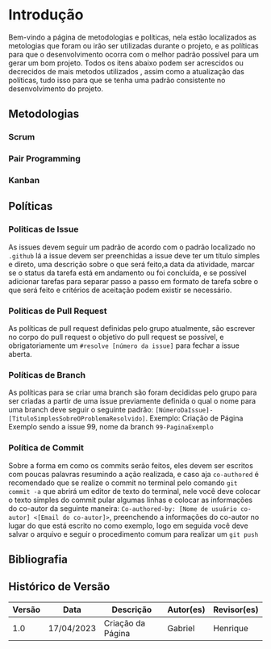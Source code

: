 # Introdução

Bem-vindo a página de metodologias e políticas, nela estão localizados as metologias que foram ou irão ser utilizadas durante o projeto, e as políticas para que o desenvolvimento ocorra com o melhor padrão possível para um gerar um bom projeto. Todos os itens abaixo podem ser acrescidos ou decrecidos de mais metodos utilizados , assim como a atualização das políticas, tudo isso para que se tenha uma padrão consistente no desenvolvimento do projeto.

## Metodologias

### Scrum

### Pair Programming

### Kanban

## Políticas

### Politicas de Issue

As issues devem seguir um padrão de acordo com o padrão localizado no ``.github`` lá a issue devem ser preenchidas a issue deve ter um título simples e direto, uma descrição sobre o que será feito,a data da atividade, marcar se o status da tarefa está em andamento ou foi concluída, e se possível adicionar tarefas para separar passo a passo em formato de tarefa sobre o que será feito e critérios de aceitação podem existir se necessário. 

### Politicas de Pull Request

As políticas de pull request definidas pelo grupo atualmente, são escrever no corpo do pull request o objetivo do pull request se possível, e obrigatoriamente um ``#resolve [número da issue]`` para fechar a issue aberta.

### Políticas de Branch

As políticas para se criar uma branch são foram decididas pelo grupo para ser criadas a partir de uma issue previamente definida o qual o nome para uma branch deve seguir o seguinte padrão: ``[NúmeroDaIssue]-[TituloSimplesSobreOProblemaResolvido]``. Exemplo: Criação de Página Exemplo sendo a issue 99, nome da branch ``99-PaginaExemplo``

### Política de Commit

Sobre a forma em como os commits serão feitos, eles devem ser escritos com poucas palavras resumindo a ação realizada, e caso aja ``co-authored`` é recomendado que se realize o commit no terminal pelo comando ``git commit -a`` que abrirá um editor de texto do terminal, nele você deve colocar o texto simples do commit pular algumas linhas e colocar as informações do co-autor da seguinte maneira: ``Co-authored-by: [Nome de usuário co-autor] <[Email do co-autor]>``, preenchendo a informações do co-autor no lugar do que está escrito no como exemplo, logo em seguida você deve salvar o arquivo e seguir o procedimento comum para realizar um ``git push``

## Bibliografia

## Histórico de Versão

| Versão | Data       | Descrição          | Autor(es) | Revisor(es) |
| ------- | ---------- | -------------------- | --------- | ----------- |
| 1.0     | 17/04/2023 | Criação da Página | Gabriel   | Henrique    |
